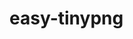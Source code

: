 <!--
 * @Description: 
 * @Author: linchaoting
 * @Date: 2020-07-27 23:20:10
 * @LastEditTime: 2021-04-07 11:43:51
-->

# easy-tinypng